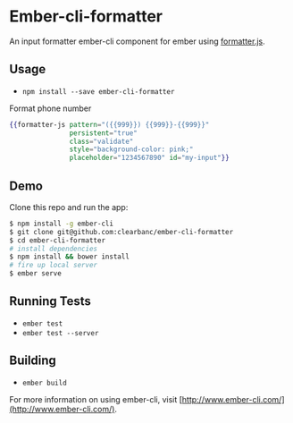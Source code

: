 # Ember-cli-formatter

An input formatter ember-cli component for ember using [formatter.js](http://firstopinion.github.io/formatter.js/index.html).

## Usage

* `npm install --save ember-cli-formatter`

Format phone number
```hbs
{{formatter-js pattern="({{999}}) {{999}}-{{999}}"
               persistent="true"
               class="validate"
               style="background-color: pink;"
               placeholder="1234567890" id="my-input"}}
```

## Demo

Clone this repo and run the app:

```sh
$ npm install -g ember-cli
$ git clone git@github.com:clearbanc/ember-cli-formatter
$ cd ember-cli-formatter
# install dependencies
$ npm install && bower install
# fire up local server
$ ember serve
```

## Running Tests

* `ember test`
* `ember test --server`

## Building

* `ember build`

For more information on using ember-cli, visit [http://www.ember-cli.com/](http://www.ember-cli.com/).